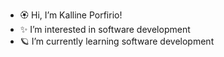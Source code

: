 - 🏵️ Hi, I’m Kalline Porfirio!
- ✨ I’m interested in software development
- 🪐 I’m currently learning software development

<!---
KallinePorfirio/KallinePorfirio is a ✨ special ✨ repository because its `README.md` (this file) appears on your GitHub profile.
You can click the Preview link to take a look at your changes.
--->
